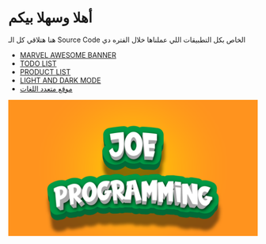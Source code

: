 <h1>أهلا وسهلا بيكم </h1>
<p>هنا هتلاقي كل الـ Source Code الخاص بكل التطبيقات اللي عملناها خلال الفتره دي</p>
<ul>
  <li>
    <a href="https://www.youtube.com/watch?v=susZNQwp2gQ&list=PLxRvAw0S16C4QdxQkcIuKTTPyHL-BwkzP">MARVEL AWESOME BANNER</a>
  </li>
  <li>
    <a href="https://www.youtube.com/watch?v=LMjvGJznU-I&list=PLxRvAw0S16C4QdxQkcIuKTTPyHL-BwkzP&index=2">TODO LIST</a>
  </li>
  <li>
    <a href="https://www.youtube.com/watch?v=uObg8eQGER4&list=PLxRvAw0S16C4QdxQkcIuKTTPyHL-BwkzP&index=3">PRODUCT LIST</a>
  </li>
  <li>
    <a href="https://www.youtube.com/watch?v=ku9d-ZB54Z0&list=PLxRvAw0S16C4QdxQkcIuKTTPyHL-BwkzP&index=4">LIGHT AND DARK MODE</a>
  </li>
  <li>
    <a href="https://www.youtube.com/watch?v=z6agrXmMx50&list=PLxRvAw0S16C4QdxQkcIuKTTPyHL-BwkzP&index=5">موقع متعدد اللغات</a>
  </li>
</ul>
<img src="JOE LOGO.png"/>

